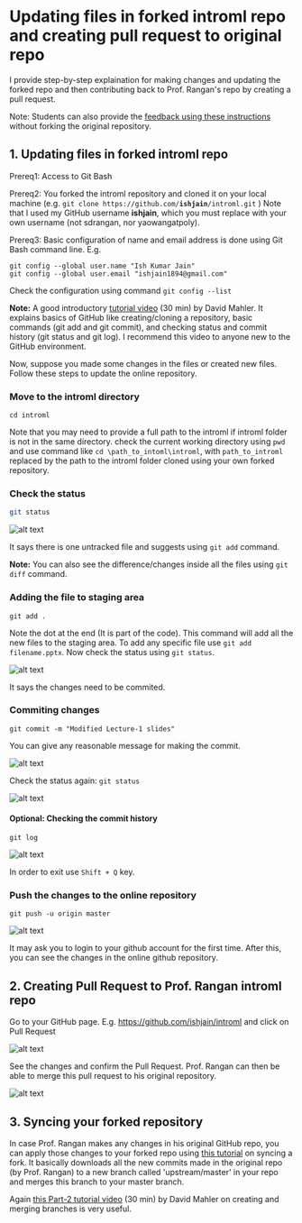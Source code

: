 # Updating files in forked introml repo and creating pull request to original repo

I provide step-by-step explaination for making changes and updating the forked repo and then contributing back to Prof. Rangan's repo by creating a pull request. 

Note: Students can also provide the [feedback using these instructions](https://github.com/ishjain/introml#feedback) without forking the original repository.

## 1. Updating files in forked introml repo

Prereq1: Access to Git Bash

Prereq2: You forked the introml repository and cloned it on your local machine (e.g. `git clone https://github.com/`**`ishjain`**`/introml.git` ) Note that I used my GitHub username **ishjain**, which you must replace with your own username (not sdrangan, nor yaowangatpoly).

Prereq3: Basic configuration of name and email address is done using Git Bash command line. E.g. 
```
git config --global user.name "Ish Kumar Jain"
git config --global user.email "ishjain1894@gmail.com"
```

Check the configuration using command `git config --list`


**Note:** A good introductory [tutorial video](https://www.youtube.com/watch?v=uR6G2v_WsRA) (30 min) by David Mahler.
It explains basics of GitHub like creating/cloning a repository, basic commands (git add and git commit), 
and checking status and commit history (git status and git log). I recommend this video to anyone new to the GitHub environment.

Now, suppose you made some changes in the files or created new files. Follow these steps to update the online repository.

### Move to the introml directory
```
cd introml
```
Note that you may need to provide a full path to the introml if introml folder is not in the same directory. check the current working directory using `pwd` and use command like `cd \path_to_intoml\introml`, with `path_to_introml` replaced by the path to the introml folder cloned using your own forked repository.
### Check the status
```bash
git status
```
![alt text](https://drive.google.com/uc?id=1g76LSEzOu7t_PMj1A3-GTK0VGYvic_5_ "Title") 

It says there is one untracked file and suggests using `git add` command.

**Note:** You can also see the difference/changes inside all the files using `git diff` command.
### Adding the file to staging area
```
git add .
```
Note the dot at the end (It is part of the code). This command will add all the new files to the staging area. To add any specific file use `git add filename.pptx`. 
Now check the status using `git status`.

![alt text](https://drive.google.com/uc?id=1k5nmQNfe7o3tSCsX8olInJigZb6tQWnm "Title")

It says the changes need to be commited.

### Commiting changes
```
git commit -m "Modified Lecture-1 slides"
```
You can give any reasonable message for making the commit.

![alt text](https://drive.google.com/uc?id=15FGokqHfTQHhpsLnAHxibC_WG1h7BRgH "Title")

Check the status again: `git status`

![alt text](https://drive.google.com/uc?id=1EAOe49C7XljKPJaVpHe46osISD-roG-r "Title1")

#### Optional: Checking the commit history
```
git log
```
![alt text](https://drive.google.com/uc?id=17qmKda0v9WI0wcXSmqQe66u7cCB_tTy7 "Title")

In order to exit use `Shift + Q` key.

### Push the changes to the online repository
```
git push -u origin master
```
![alt text](https://drive.google.com/uc?id=11jka7HcULUMlAekJqhnXValoZBN4YO1L)

It may ask you to login to your github account for the first time. After this, you can see the changes in the online github repository.


## 2. Creating Pull Request to Prof. Rangan introml repo

Go to your GitHub page. E.g. https://github.com/ishjain/introml and click on Pull Request

![alt text](https://drive.google.com/uc?id=1K9Rjqkmk9oCp6ba1rRbp46IHCV6-gnkv)

See the changes and confirm the Pull Request. Prof. Rangan can then be able to merge this pull request to his original repository.

![alt text](https://drive.google.com/uc?id=1A7zChKRTin8Sq0KVQRJrbY7TyFmKpQJv)

## 3. Syncing your forked repository
In case Prof. Rangan makes any changes in his original GitHub repo, you can apply those changes to your forked repo 
using [this tutorial](https://help.github.com/articles/syncing-a-fork/) on syncing a fork. 
It basically downloads all the new commits made in the original repo (by Prof. Rangan) 
to a new branch called 'upstream/master' in your repo and merges this branch to your master branch.

Again [this Part-2 tutorial video](https://www.youtube.com/watch?v=FyAAIHHClqI) (30 min) by David Mahler on 
creating and merging branches is very useful.



